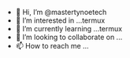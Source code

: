 - 👋 Hi, I’m @mastertynoetech
- 👀 I’m interested in ...termux
- 🌱 I’m currently learning ...termux 
- 💞️ I’m looking to collaborate on ...
- 📫 How to reach me ...

<!---
mastertynoetech/mastertynoetech is a ✨ special ✨ repository because its `README.md` (this file) appears on your GitHub profile.
You can click the Preview link to take a look at your changes.
--->
